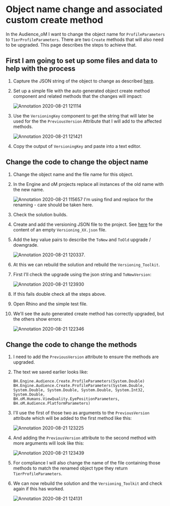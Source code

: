 # Object name change and associated custom create method
In the Audience_oM I want to change the object name for `ProfileParameters` to `TierProfileParameters`. There are two `Create` methods that will also need to be upgraded. This page describes the steps to achieve that.
## First I am going to set up some files and data to help with the process
1. Capture the JSON string of the object to change as described [here](/How-to-check-your-versioned-changes-are-working-%3F).
1. Set up a simple file with the auto generated object create method component and related methods that the changes will impact:

    ![Annotation 2020-08-21 121114](https://user-images.githubusercontent.com/6618854/90884388-8a721f80-e3a7-11ea-9df9-0e3c33255643.jpg)
1. Use the `VersioningKey` component to get the string that will later be used for the the `PreviousVersion` Attribute that I will add to the affected methods.

    ![Annotation 2020-08-21 121421](https://user-images.githubusercontent.com/6618854/90884538-db821380-e3a7-11ea-9477-2b89860a3123.jpg)
1. Copy the output of `VersioningKey` and paste into a text editor.
## Change the code to change the object name
1. Change the object name and the file name for this object.
1. In the Engine and oM projects replace all instances of the old name with the new name.

    ![Annotation 2020-08-21 115657](https://user-images.githubusercontent.com/6618854/90883301-73cac900-e3a5-11ea-9c3c-b41faa674f8b.jpg)
    I'm using find and replace for the renaming - care should be taken here.

1. Check the solution builds.
1. Create and add the versioning JSON file to the project. See [here](#decentralisation-of-the-upgrade-information) for the content of an empty `Versioning_XX.json` file.
1. Add the key value pairs to describe the `ToNew` and `ToOld` upgrade / downgrade.

    ![Annotation 2020-08-21 120337](https://user-images.githubusercontent.com/6618854/90884688-1dab5500-e3a8-11ea-89bf-34efc873407e.jpg).
1. At this we can rebuild the solution and rebuild the `Versioning_Toolkit`.
1. First I'll check the upgrade using the json string and `ToNewVersion`:

    ![Annotation 2020-08-21 123930](https://user-images.githubusercontent.com/6618854/90887011-74fef480-e3ab-11ea-842c-266c57dd1b69.jpg)
1. If this fails double check all the steps above.
1. Open Rhino and the simple test file.
1. We'll see the auto generated create method has correctly upgraded, but the others show errors:

    ![Annotation 2020-08-21 122346](https://user-images.githubusercontent.com/6618854/90885312-3f590c00-e3a9-11ea-9eaa-b2e4ba75d50d.jpg)
    
## Change the code to change the methods
1. I need to add the `PreviousVersion` attribute to ensure the methods are upgraded.
1. The text we saved earlier looks like:
    ```
    BH.Engine.Audience.Create.ProfileParameters(System.Double)
    BH.Engine.Audience.Create.ProfileParameters(System.Double, System.Double, System.Double, System.Double, System.Int32, System.Double, 
    BH.oM.Humans.ViewQuality.EyePositionParameters, BH.oM.Audience.PlatformParameters)
    ```
1. I'll use the first of those two as arguments to the `PreviousVersion` attribute which will be added to the first method like this:

    ![Annotation 2020-08-21 123225](https://user-images.githubusercontent.com/6618854/90886493-65cb7700-e3aa-11ea-90e5-d4a1e53bd35a.jpg)
1. And adding the `PreviousVersion` attribute to the second method with more arguments will look like this:

    ![Annotation 2020-08-21 123439](https://user-images.githubusercontent.com/6618854/90886646-b2af4d80-e3aa-11ea-8402-d19007b94e96.jpg)

1. For compliance I will also change the name of the file containing those methods to match the renamed object type they return `TierProfileParameters`.
1. We can now rebuild the solution and the `Versioning_Toolkit` and check again if this has worked.

    ![Annotation 2020-08-21 124131](https://user-images.githubusercontent.com/6618854/90887107-aa0b4700-e3ab-11ea-971b-2577860df16b.jpg)


